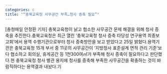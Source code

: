 ```yaml
---
categories: c
title: "“충북교육청 사무공간 부족…청사 증축 필요”"
---
```

[충청매일 안정환 기자] 충북교육청이 낡고 협소한 사무공간 문제 해결을 위해 청사 증축을 추진한다.충북교육청은 최근 열린 ‘충북교육청 청사 증축 타당성 연구용역 최종보고회’에서 용역 수행기관으로부터 청사 증축방안을 보고 받았다고 25일 밝혔다.용역기관은 충북교육청 15개 부서 중 11곳의 사무공간이 ‘지방청사 표준설계 면적 관리 기준’보다 협소하고 회의실, 휴게공간 등 1천300여㎡가 부족해 청사 증축이 필요하다고 판단했다.현 충북교육청 청사 별관 용지에 청사를 증축해 부족한 사무공간을 확충하는 것이 바람직하다는 용역결과 내놨다.기